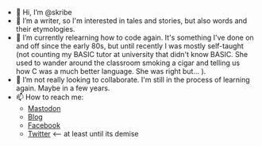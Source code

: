 - 👋 Hi, I’m @skribe
- 👀 I’m a writer, so I'm interested in tales and stories, but also words and their etymologies.  
- 🌱 I’m currently relearning how to code again.  It's something I've done on and off since the early 80s, but until recently I was mostly self-taught (not counting my BASIC tutor at university that didn't know BASIC.  She used to wander around the classroom smoking a cigar and telling us how C was a much better language.  She was right but... ).
- 💞️ I’m not really looking to collaborate.  I'm still in the process of learning again.  Maybe in a few years.
- 📫 How to reach me: 
  - [Mastodon](https://aus.social/@skribe)
  - [Blog](https://skribeworks.com)
  - [Facebook](https://facebook.com/skribe)
  - [Twitter](https://twitter.com/skribe)  <-- at least until its demise

<!---
skribe/skribe is a ✨ special ✨ repository because its `README.md` (this file) appears on your GitHub profile.
You can click the Preview link to take a look at your changes.
--->
